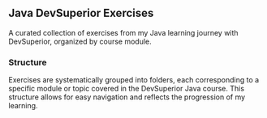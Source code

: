 ## Java DevSuperior Exercises

A curated collection of exercises from my Java learning journey with DevSuperior, organized by course module.

### Structure

Exercises are systematically grouped into folders, each corresponding to a specific module or topic covered in the DevSuperior Java course. This structure allows for easy navigation and reflects the progression of my learning.
